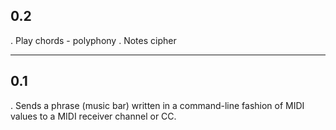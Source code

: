 ## 0.2

. Play chords - polyphony
. Notes cipher

____

## 0.1

. Sends a phrase (music bar) written in a command-line fashion of MIDI values to a MIDI receiver channel or CC.